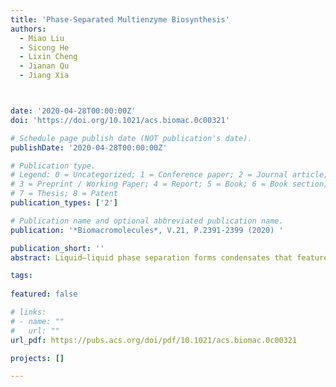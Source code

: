 ```yaml
---
title: 'Phase-Separated Multienzyme Biosynthesis'
authors:
  - Miao Liu
  - Sicong He
  - Lixin Cheng
  - Jianan Qu
  - Jiang Xia



date: '2020-04-28T00:00:00Z'
doi: 'https://doi.org/10.1021/acs.biomac.0c00321'

# Schedule page publish date (NOT publication's date).
publishDate: '2020-04-28T00:00:00Z'

# Publication type.
# Legend: 0 = Uncategorized; 1 = Conference paper; 2 = Journal article;
# 3 = Preprint / Working Paper; 4 = Report; 5 = Book; 6 = Book section;
# 7 = Thesis; 8 = Patent
publication_types: ['2']

# Publication name and optional abbreviated publication name.
publication: '*Biomacromolecules*, V.21, P.2391-2399 (2020) '

publication_short: ''
abstract: Liquid–liquid phase separation forms condensates that feature a highly concentrated liquid phase, a defined yet dynamic boundary, and dynamic exchange at and across the boundary. Phase transition drives the formation of dynamic multienzyme complexes in cells, for example, the purinosome, which forms subcellular macrobodies responsible for de novo purine biosynthesis. Here, we construct synthetic versions of multienzyme biosynthetic systems by assembling enzymes in protein condensates. A synthetic protein phase separation system using component proteins from postsynaptic density in neuronal synapses, GKAP, Shank, and Homer provides the scaffold for assembly. Three sets of guest proteins, a pair of fluorescent proteins (CFP and YFP), three sequential enzymes in menaquinone biosynthesis pathway (MenF, MenD, and MenH), and two enzymes in terpene biosynthesis pathway (Idi and IspA) are assembled via peptide–peptide interactions in the condensate. First, we discover that coassembly of CFP and YFP exhibited a broad distribution of the FRET signal within the condensate. Second, a spontaneous enrichment of the rate-limiting enzyme MenD in the condensate is sufficient to increase the 2-succinyl-6-hydroxy-2,4-cyclohexadiene-1-carboxylate production rate by 70%. Third, coassembly of both Idi and IspA in the protein condensate increases the farnesyl pyrophosphate production rate by more than 50%. Altogether, we show here that phase separation significantly accelerates the efficiency of multienzyme biocatalysis.

tags:
  
featured: false

# links:
# - name: ""
#   url: ""
url_pdf: https://pubs.acs.org/doi/pdf/10.1021/acs.biomac.0c00321

projects: []

---
```





